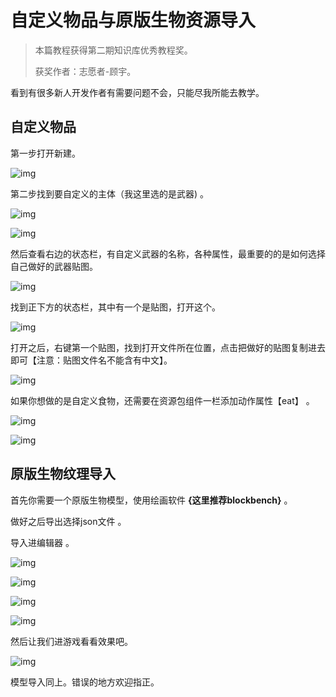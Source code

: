 # 自定义物品与原版生物资源导入

>本篇教程获得第二期知识库优秀教程奖。
>
>获奖作者：志愿者-顾宇。

看到有很多新人开发作者有需要问题不会，只能尽我所能去教学。

 

## 自定义物品

第一步打开新建。

![img](./images/7_0.png)



第二步找到要自定义的主体（我这里选的是武器) 。

![img](./images/7_1.png)



![img](./images/7_2.png)



然后查看右边的状态栏，有自定义武器的名称，各种属性，最重要的的是如何选择自己做好的武器贴图。

![img](./images/7_3.png)



找到正下方的状态栏，其中有一个是贴图，打开这个。

![img](./images/7_4.png)



打开之后，右键第一个贴图，找到打开文件所在位置，点击把做好的贴图复制进去即可【注意：贴图文件名不能含有中文】。

![img](./images/7_5.png)



如果你想做的是自定义食物，还需要在资源包组件一栏添加动作属性【eat】 。

![img](./images/7_6.png)



![img](./images/7_7.png)

 

## 原版生物纹理导入

首先你需要一个原版生物模型，使用绘画软件 **{这里推荐blockbench}**  。

做好之后导出选择json文件 。

导入进编辑器 。

![img](./images/7_8.png)

 

![img](./images/7_9.png)

 

![img](./images/7_10.png) 



![img](./images/7_11.png)



然后让我们进游戏看看效果吧。

![img](./images/7_12.png)



模型导入同上。错误的地方欢迎指正。